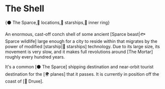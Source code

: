 # The Shell

{⚫ The Sparce,📍 locations,🚀 starships,🔴 inner ring}

An enormous, cast-off conch shell of some ancient [Sparce beast|🐟 Sparce wildlife] large enough for a city to reside within that migrates by the power of modified [starship|🚀 starships] technology. Due to its large size, its movement is very slow, and it makes full revolutions around [The Mortar] roughly every hundred years.

It's a common [⚫ The Sparce] shipping destination and near-orbit tourist destination for the [🌍 planes] that it passes. It is currently in position off the coast of [🌱 Druxe].
